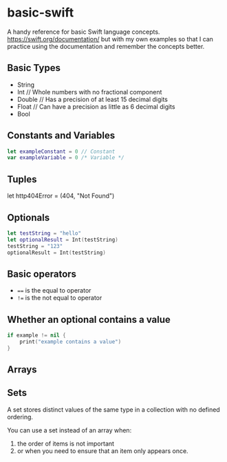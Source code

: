 # basic-swift

A handy reference for basic Swift language concepts.
https://swift.org/documentation/ but with my own examples so
that I can practice using the documentation and remember the concepts better.

## Basic Types

* String
* Int // Whole numbers with no fractional component
* Double // Has a precision of at least 15 decimal digits
* Float // Can have a precision as little as 6 decimal digits
* Bool

## Constants and Variables

```swift
let exampleConstant = 0 // Constant
var exampleVariable = 0 /* Variable */
```

## Tuples

let http404Error = (404, "Not Found")

## Optionals

```swift
let testString = "hello"
let optionalResult = Int(testString)
testString = "123"
optionalResult = Int(testString)
```

## Basic operators

* `==` is the equal to operator
* `!=` is the not equal to operator

## Whether an optional contains a value

```swift
if example != nil {
    print("example contains a value")
}
```

## Arrays



## Sets

A set stores distinct values of the same type in a collection with no defined ordering.

You can use a set instead of an array when:
1. the order of items is not important
2. or when you need to ensure that an item only appears once.
